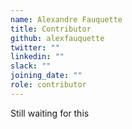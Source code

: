 ```yaml
---
name: Alexandre Fauquette
title: Contributor
github: alexfauquette
twitter: ""
linkedin: ""
slack: ""
joining_date: ""
role: contributor
---
```


Still waiting for this
